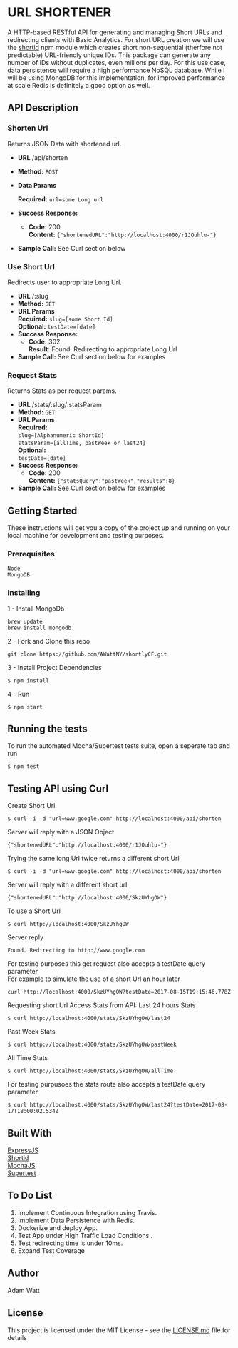 # URL SHORTENER

A HTTP-based RESTful API for generating and managing Short URLs and redirecting clients with Basic Analytics.
For short URL creation we will use the [shortid](https://www.npmjs.com/package/shortid) npm module which creates short non-sequential (therfore not predictable) URL-friendly unique IDs. This package can generate any number of IDs without duplicates, even millions per day. For this use case, data persistence will require a high performance NoSQL database. While I will be using MongoDB for this implementation, for improved performance at scale Redis is definitely a good option as well. 

## API Description
### Shorten Url
  Returns JSON Data with shortened url.
* **URL**
  /api/shorten
* **Method:**
  `POST`
*  **Data Params**

   **Required:**
    `url=some Long url`
* **Success Response:**

  * **Code:** 200 <br />
    **Content:** `{"shortenedURL":"http://localhost:4000/r1JOuhlu-"}`
 
* **Sample Call:**
  See Curl section below
  
### Use Short Url
  Redirects user to appropriate Long Url.
* **URL**
  /:slug
* **Method:**
  `GET`
*  **URL Params** <br />
  **Required:** 
    `slug=[some Short Id]` <br />
  **Optional:** 
    `testDate=[date]` <br />
* **Success Response:**
  * **Code:** 302 <br />
    **Result:** Found. Redirecting to appropriate Long Url
* **Sample Call:**
  See Curl section below for examples

### Request Stats
  Returns Stats as per request params.
* **URL**
  /stats/:slug/:statsParam
* **Method:**
  `GET`
*  **URL Params** <br />
   **Required:** <br />
    `slug=[Alphanumeric ShortId]`<br />
    `statsParam=[allTime, pastWeek or last24]`<br />
   **Optional:** <br />
    `testDate=[date]`
* **Success Response:**
  * **Code:** 200 <br />
    **Content:** `{"statsQuery":"pastWeek","results":8}`
* **Sample Call:**
  See Curl section below for examples

## Getting Started

These instructions will get you a copy of the project up and running on your local machine for development and testing purposes.

### Prerequisites

```
Node
MongoDB
```

### Installing

1 - Install MongoDb
```
brew update
brew install mongodb
```
2 - Fork and Clone this repo
```
git clone https://github.com/AWattNY/shortlyCF.git
```
3 - Install Project Dependencies
```
$ npm install 
```
4 - Run
```
$ npm start
```

## Running the tests

To run the automated Mocha/Supertest tests suite, open a seperate tab and run 
```
$ npm test
```
## Testing API using Curl

Create Short Url
```
$ curl -i -d "url=www.google.com" http://localhost:4000/api/shorten
```
Server will reply with a JSON Object
```
{"shortenedURL":"http://localhost:4000/r1JOuhlu-"}
```
Trying the same long Url twice returns a different short Url
```
$ curl -i -d "url=www.google.com" http://localhost:4000/api/shorten
```
Server will reply with a different short url
```
{"shortenedURL":"http://localhost:4000/SkzUYhgOW"}
```
To use a Short Url
```
$ curl http://localhost:4000/SkzUYhgOW
```
Server reply 
```
Found. Redirecting to http://www.google.com
```
For testing purposes this get request also accepts a testDate query parameter<br />
For example to simulate the use of a short Url an hour later
```
curl http://localhost:4000/SkzUYhgOW?testDate=2017-08-15T19:15:46.778Z
```
Requesting short Url Access Stats from API:
Last 24 hours Stats
```
$ curl http://localhost:4000/stats/SkzUYhgOW/last24
```
Past Week Stats
```
$ curl http://localhost:4000/stats/SkzUYhgOW/pastWeek
```
All Time Stats
```
$ curl http://localhost:4000/stats/SkzUYhgOW/allTime
```
For testing purpusoes the stats route also accepts a testDate query parameter
```
$ curl http://localhost:4000/stats/SkzUYhgOW/last24?testDate=2017-08-17T18:00:02.534Z
```

## Built With
[ExpressJS](https://expressjs.com/)<br />
[Shortid](https://www.npmjs.com/package/supertest)<br />
[MochaJS](https://mochajs.org/)<br />
[Supertest](https://www.npmjs.com/package/supertest)

## To Do List
<ol>
<li> Implement Continuous Integration using Travis.</li>
<li> Implement Data Persistence with Redis.</li>
<li> Dockerize and deploy App.</li>
<li> Test App under High Traffic Load Conditions .</li>
<li> Test redirecting time is under 10ms.</li>
<li> Expand Test Coverage </li>
</ol>

## Author
Adam Watt

## License

This project is licensed under the MIT License - see the [LICENSE.md](LICENSE.md) file for details


